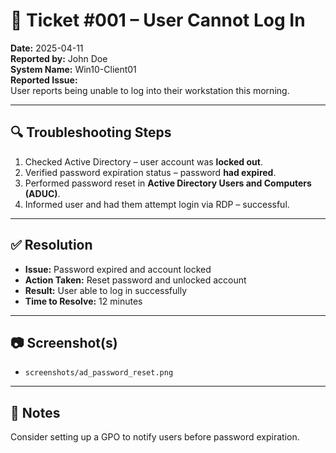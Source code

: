 # 🎫 Ticket #001 – User Cannot Log In

**Date:** 2025-04-11  
**Reported by:** John Doe  
**System Name:** Win10-Client01  
**Reported Issue:**  
User reports being unable to log into their workstation this morning.

---

## 🔍 Troubleshooting Steps

1. Checked Active Directory – user account was **locked out**.
2. Verified password expiration status – password **had expired**.
3. Performed password reset in **Active Directory Users and Computers (ADUC)**.
4. Informed user and had them attempt login via RDP – successful.

---

## ✅ Resolution

- **Issue:** Password expired and account locked  
- **Action Taken:** Reset password and unlocked account  
- **Result:** User able to log in successfully  
- **Time to Resolve:** 12 minutes

---

## 📷 Screenshot(s)
- `screenshots/ad_password_reset.png`

---

## 📌 Notes

Consider setting up a GPO to notify users before password expiration.
